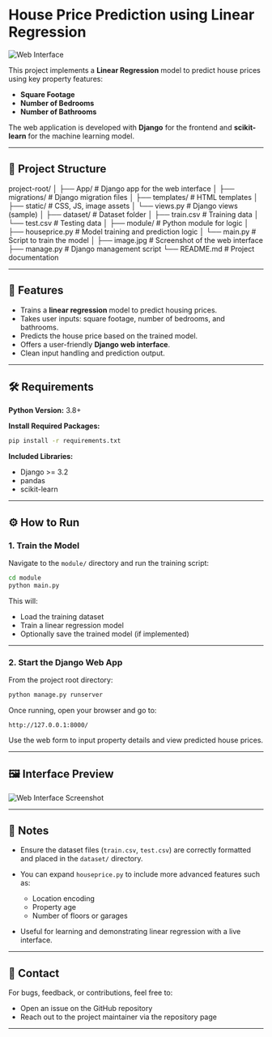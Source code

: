 
# House Price Prediction using Linear Regression

![Web Interface](image.png)

This project implements a **Linear Regression** model to predict house prices using key property features:

- **Square Footage**
- **Number of Bedrooms**
- **Number of Bathrooms**

The web application is developed with **Django** for the frontend and **scikit-learn** for the machine learning model.

---

## 📁 Project Structure

project-root/
│
├── App/                      # Django app for the web interface
│   ├── migrations/           # Django migration files
│   ├── templates/            # HTML templates
│   ├── static/               # CSS, JS, image assets
│   └── views.py              # Django views (sample)
│
├── dataset/                  # Dataset folder
│   ├── train.csv             # Training data
│   └── test.csv              # Testing data
│
├── module/                   # Python module for logic
│   ├── houseprice.py         # Model training and prediction logic
│   └── main.py               # Script to train the model
│
├── image.jpg                 # Screenshot of the web interface
├── manage.py                 # Django management script
└── README.md                 # Project documentation

---

## 🚀 Features

- Trains a **linear regression** model to predict housing prices.
- Takes user inputs: square footage, number of bedrooms, and bathrooms.
- Predicts the house price based on the trained model.
- Offers a user-friendly **Django web interface**.
- Clean input handling and prediction output.

---

## 🛠 Requirements

**Python Version:** 3.8+

**Install Required Packages:**
```bash
pip install -r requirements.txt
```

**Included Libraries:**

* Django >= 3.2
* pandas
* scikit-learn

---

## ⚙️ How to Run

### 1. Train the Model

Navigate to the `module/` directory and run the training script:

```bash
cd module
python main.py
```

This will:

* Load the training dataset
* Train a linear regression model
* Optionally save the trained model (if implemented)

---

### 2. Start the Django Web App

From the project root directory:

```bash
python manage.py runserver
```

Once running, open your browser and go to:

```
http://127.0.0.1:8000/
```

Use the web form to input property details and view predicted house prices.

---

## 🖼 Interface Preview

![Web Interface Screenshot](image.jpg)

---

## 📌 Notes

* Ensure the dataset files (`train.csv`, `test.csv`) are correctly formatted and placed in the `dataset/` directory.
* You can expand `houseprice.py` to include more advanced features such as:

  * Location encoding
  * Property age
  * Number of floors or garages
* Useful for learning and demonstrating linear regression with a live interface.

---

## 📧 Contact

For bugs, feedback, or contributions, feel free to:

* Open an issue on the GitHub repository
* Reach out to the project maintainer via the repository page

---
